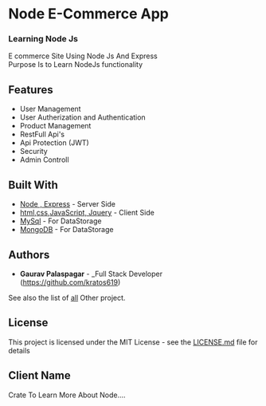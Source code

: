# Node E-Commerce App
### Learning Node Js 
E commerce Site Using Node Js And Express  
Purpose Is to Learn NodeJs functionality

## Features

- User Management
- User Autherization and Authentication
- Product Management
- RestFull Api's
- Api Protection (JWT)
- Security
- Admin Controll

## Built With

- [Node , Express](#) - Server Side
- [html,css,JavaScript, Jquery](#) - Client Side
- [MySql](#) - For DataStorage
- [MongoDB](#) - For DataStorage

## Authors

- **Gaurav Palaspagar** - \_Full Stack Developer (https://github.com/kratos619)

See also the list of [all](https://github.com/kratos619) Other project.

## License

This project is licensed under the MIT License - see the [LICENSE.md](LICENSE.md) file for details

## Client Name

Crate To Learn More About Node....
